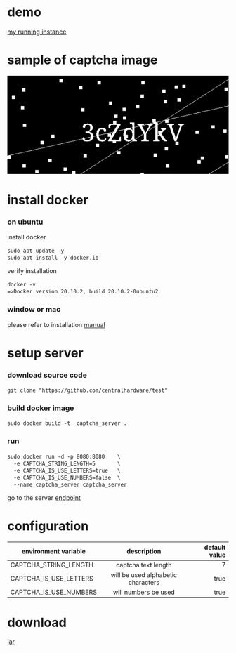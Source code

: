 # demo

[my running instance](https://captcha.centralhardware.ru/get-captcha)

# sample of captcha image

![img.png](img.png)

# install docker

### on ubuntu

install docker

```shell
sudo apt update -y
sudo apt install -y docker.io
```

verify installation

```shell
docker -v
=>Docker version 20.10.2, build 20.10.2-0ubuntu2
```

### window or mac

please refer to installation [manual](https://docs.docker.com/get-docker/) 

# setup server 

### download source code

```shell
git clone "https://github.com/centralhardware/test"
```

### build docker image

```shell
sudo docker build -t  captcha_server .
```

### run
```shell
sudo docker run -d -p 8080:8080    \
  -e CAPTCHA_STRING_LENGTH=5       \
  -e CAPTCHA_IS_USE_LETTERS=true   \ 
  -e CAPTCHA_IS_USE_NUMBERS=false  \ 
  --name captcha_server captcha_server
```


go to the server [endpoint](http://localhost:8080/get-captcha)

# configuration 

| environment variable    | description                                         | default value  |
| ----------------------- |:---------------------------------------------------:| --------------:|
| CAPTCHA_STRING_LENGTH   | captcha text length                                 | 7              |
| CAPTCHA_IS_USE_LETTERS  | will be used alphabetic characters                  | true           |
| CAPTCHA_IS_USE_NUMBERS  | will numbers be used                                | true           |

# download

[jar](https://github.com/centralhardware/test/releases/download/first/test2-1.0-SNAPSHOT.jar)